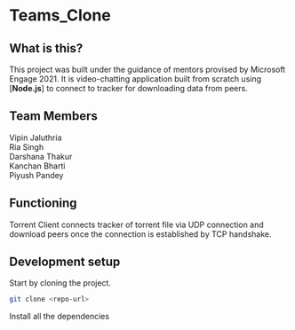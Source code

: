 # Teams_Clone

## What is this?
This project was built under the guidance of mentors provised by Microsoft Engage 2021. It is video-chatting application built from scratch using [**Node.js**] to connect to tracker for downloading data from peers.

## Team Members
Vipin Jaluthria<br>
Ria Singh<br>
Darshana Thakur<br>
Kanchan Bharti<br>
Piyush Pandey<br>
 

## Functioning 
Torrent Client connects tracker of torrent file via UDP connection and download peers once the connection is established by TCP handshake.

## Development setup

Start by cloning the project.

```sh
git clone <repo-url>
```

Install all the dependencies
